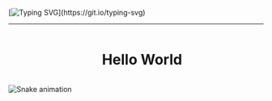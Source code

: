

[![Typing SVG](https://readme-typing-svg.herokuapp.com?font=Fira+Code&weight=300&size=20&duration=4000&pause=1000&color=87CEFA&center=true&vCenter=true&random=false&width=1000&lines=Eai!%2C+eu+sou+o+Lucas+Teixeira.;Eu+tenho+22+anos+e+sou+estudante+de+Analise+e+Desenvolvimento+de+Sistemas.;Seja+Bem+Vindo!)](https://git.io/typing-svg)

---   
<!--titulo--> 
<div id="user-content-toc">
<ul align="center">
<summary><h1 style="display: inline-block">Hello World</h1></summary>
</div>
  <div Allgn="center">
 <img src="https://raw.githubusercontent.com/LuksTeixeira/LuksTeixeira/output/snake.svg" alt="Snake animation" />
  </div>
